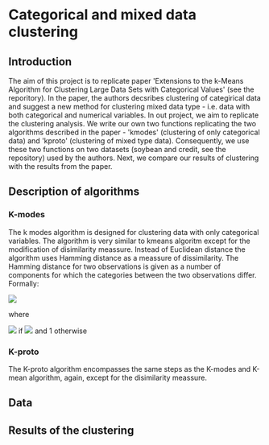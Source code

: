 # Categorical and mixed data clustering
## Introduction
The aim of this project is to replicate paper 'Extensions to the k-Means Algorithm for Clustering Large Data Sets with Categorical Values' (see the reporitory). In the paper, the authors decsribes clustering of categirical data and suggest a new method for clustering mixed data type - i.e. data with both categorical and numerical variables. In out project, we aim to replicate the clustering analysis. We write our own two functions replicating the two algorithms described in the paper - 'kmodes' (clustering of only categorical data) and 'kproto' (clustering of mixed type data). Consequently, we use these two functions on two datasets (soybean and credit, see the repository) used by the authors. Next, we compare our results of clustering with the results from the paper.

## Description of algorithms
### K-modes
The k modes algorithm is designed for clustering data with only categorical variables. The algorithm is very similar to kmeans algoritm except for the modification of disimilarity meassure. Instead of Euclidean distance the algorithm uses Hamming distance as a meassure of dissimilarity. The Hamming distance for two observations is given as a number of components for which the categories between the two observations differ. Formally:

<img src="https://render.githubusercontent.com/render/math?math=d(X,Y) = \sum_{i=1}^n \delta(x_i,y_i)">

where

<img src="https://render.githubusercontent.com/render/math?math= \delta(x_i,y_i)=0"> if
<img src="https://render.githubusercontent.com/render/math?math=x_i=y_i"> and  1 otherwise

### K-proto
The K-proto algorithm encompasses the same steps as the K-modes and K-mean algorithm, again, except for the disimilarity meassure.

## Data

## Results of the clustering
